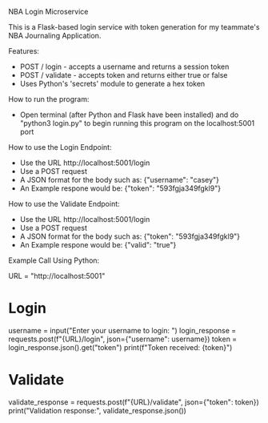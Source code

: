 NBA Login Microservice 

This is a Flask-based login service with token generation for my teammate's NBA Journaling Application.

Features:
- POST / login - accepts a username and returns a session token
- POST / validate - accepts token and returns either true or false
- Uses Python's 'secrets' module to generate a hex token

How to run the program:
- Open terminal (after Python and Flask have been installed) and do "python3 login.py" to begin running this program on the localhost:5001 port

How to use the Login Endpoint:
- Use the URL http://localhost:5001/login
- Use a POST request
- A JSON format for the body such as: {"username": "casey"}
- An Example respone would be: {"token": "593fgja349fgkl9"}

How to use the Validate Endpoint:
- Use the URL http://localhost:5001/login
- Use a POST request
- A JSON format for the body such as: {"token": "593fgja349fgkl9"}
- An Example respone would be: {"valid": "true"}

Example Call Using Python:

URL = "http://localhost:5001"

# Login
username = input("Enter your username to login: ")
login_response = requests.post(f"{URL}/login", json={"username": username})
token = login_response.json().get("token")
print(f"Token received: {token}")

# Validate
validate_response = requests.post(f"{URL}/validate", json={"token": token})
print("Validation response:", validate_response.json())

